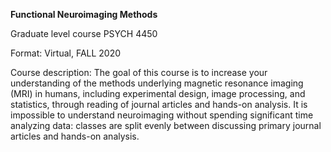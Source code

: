 <!-- ---
title: "Functional Neuroimaging Methods"
collection: teaching
type: "Graduate course"
permalink: /teaching/2020-fall-teaching-2
venue: "Washington University in St.Louis, Department of Psychological and Brain Sciences"
--- -->
**Functional Neuroimaging Methods**

Graduate level course PSYCH 4450

Format: Virtual, FALL 2020

Course description: The goal of this course is to increase your understanding of the methods underlying magnetic resonance imaging (MRI) in humans,
including experimental design, image processing, and statistics, through reading of journal articles and hands-on analysis. It is impossible to understand 
neuroimaging without spending significant time analyzing data: classes are split evenly between discussing primary journal articles and hands-on analysis. 

